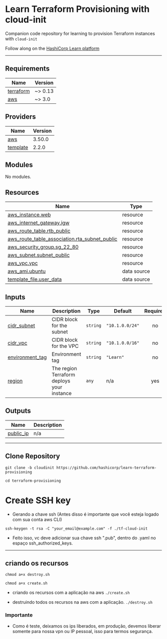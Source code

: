 # Learn Terraform Provisioning with cloud-init
Companion code repository for learning to provision Terraform instances with `cloud-init`

Follow along on the [HashiCorp Learn platform](https://learn.hashicorp.com/tutorials/terraform/cloud-init?in=terraform/provision)

---
## Requirements

| Name | Version |
|------|---------|
| <a name="requirement_terraform"></a> [terraform](#requirement\_terraform) | ~> 0.13 |
| <a name="requirement_aws"></a> [aws](#requirement\_aws) | ~> 3.0 |

## Providers

| Name | Version |
|------|---------|
| <a name="provider_aws"></a> [aws](#provider\_aws) | 3.50.0 |
| <a name="provider_template"></a> [template](#provider\_template) | 2.2.0 |

## Modules

No modules.

## Resources

| Name | Type |
|------|------|
| [aws_instance.web](https://registry.terraform.io/providers/hashicorp/aws/latest/docs/resources/instance) | resource |
| [aws_internet_gateway.igw](https://registry.terraform.io/providers/hashicorp/aws/latest/docs/resources/internet_gateway) | resource |
| [aws_route_table.rtb_public](https://registry.terraform.io/providers/hashicorp/aws/latest/docs/resources/route_table) | resource |
| [aws_route_table_association.rta_subnet_public](https://registry.terraform.io/providers/hashicorp/aws/latest/docs/resources/route_table_association) | resource |
| [aws_security_group.sg_22_80](https://registry.terraform.io/providers/hashicorp/aws/latest/docs/resources/security_group) | resource |
| [aws_subnet.subnet_public](https://registry.terraform.io/providers/hashicorp/aws/latest/docs/resources/subnet) | resource |
| [aws_vpc.vpc](https://registry.terraform.io/providers/hashicorp/aws/latest/docs/resources/vpc) | resource |
| [aws_ami.ubuntu](https://registry.terraform.io/providers/hashicorp/aws/latest/docs/data-sources/ami) | data source |
| [template_file.user_data](https://registry.terraform.io/providers/hashicorp/template/latest/docs/data-sources/file) | data source |

## Inputs

| Name | Description | Type | Default | Required |
|------|-------------|------|---------|:--------:|
| <a name="input_cidr_subnet"></a> [cidr\_subnet](#input\_cidr\_subnet) | CIDR block for the subnet | `string` | `"10.1.0.0/24"` | no |
| <a name="input_cidr_vpc"></a> [cidr\_vpc](#input\_cidr\_vpc) | CIDR block for the VPC | `string` | `"10.1.0.0/16"` | no |
| <a name="input_environment_tag"></a> [environment\_tag](#input\_environment\_tag) | Environment tag | `string` | `"Learn"` | no |
| <a name="input_region"></a> [region](#input\_region) | The region Terraform deploys your instance | `any` | n/a | yes |

## Outputs

| Name | Description |
|------|-------------|
| <a name="output_public_ip"></a> [public\_ip](#output\_public\_ip) | n/a |

---
## Clone Repository

` git clone -b cloudinit https://github.com/hashicorp/learn-terraform-provisioning `


`cd terraform-provisioning`

# Create SSH key

- Gerando a chave ssh (Antes disso é importante que você esteja logado com sua conta aws CLI)


`ssh-keygen -t rsa -C "your_email@example.com" -f ./tf-cloud-init`


- Feito isso, vc deve adicionar sua chave ssh ".pub", dentro do  .yaml no espaço ssh_authorized_keys.

---

## criando os recursos 

`chmod a+x destroy.sh`


`chmod a+x create.sh`

- criando os recursos com a aplicação na aws
`./create.sh`

- destruindo todos os recursos na aws com a aplicação.
`./destroy.sh `

### Importante
 - Como é teste, deixamos os ips liberados, em produção, devemos liberar somente para nossa vpn ou IP pessoal,  isso para termos segurança.
 
